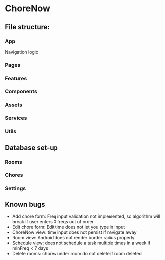 # ChoreNow

## File structure:
### App
Navigation logic
### Pages

### Features
### Components
### Assets
### Services
### Utils

## Database set-up
### Rooms
### Chores
### Settings

## Known bugs
- Add chore form: Freq input validation not implemented, so algorithm will break if user enters 3 freqs out of order
- Edit chore form: Edit time does not let you type in input
- ChoreNow view: time input does not persist if navigate away
- Room view: Android does not render border radius properly
- Schedule view: does not schedule a task multiple times in a week if minFreq < 7 days
- Delete rooms: chores under room do not delete if room deleted